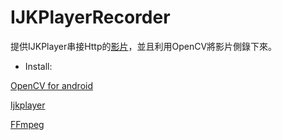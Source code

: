 # IJKPlayerRecorder

提供IJKPlayer串接Http的[影片](http://commondatastorage.googleapis.com/gtv-videos-bucket/sample/BigBuckBunny.mp4)，並且利用OpenCV將影片側錄下來。
- Install:

[OpenCV for android](https://www.mdeditor.tw/pl/pYbq/zh-tw)

[Ijkplayer](https://www.jianshu.com/p/c5d972ab0309)

[FFmpeg](https://github.com/tanersener/mobile-ffmpeg)

